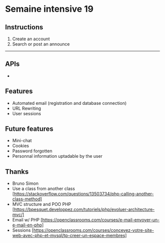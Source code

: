# Semaine intensive 19 

## Instructions

1. Create an account 
2. Search or post an announce

___

## APIs
- 


## Features
- Automated email (registration and database connection)
- URL Rewriting
- User sessions

## Future features
- Mini-chat
- Cookies
- Password forgotten
- Personnal information uptadable by the user

## Thanks
- Bruno Simon
- Use a class from another class [https://stackoverflow.com/questions/13503734/php-calling-another-class-method]
- MVC structure and POO PHP [https://bpesquet.developpez.com/tutoriels/php/evoluer-architecture-mvc/]
- Email w/ PHP [https://openclassrooms.com/courses/e-mail-envoyer-un-e-mail-en-php]
- Sessions [https://openclassrooms.com/courses/concevez-votre-site-web-avec-php-et-mysql/tp-creer-un-espace-membres]